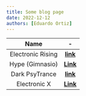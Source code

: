 ```yaml
---
title: Some blog page
date: 2022-12-12
authors: [Eduardo Ortiz]
---
```


|**Name**|-|
|:---:|:---:|
| Electronic Rising | [**link**](https://open.spotify.com/playlist/37i9dQZF1DX8AliSIsGeKd?si=456e5eacd247468c) |
| Hype (Gimnasio) | [**Link**](https://open.spotify.com/playlist/37i9dQZF1DX4eRPd9frC1m?si=c5e665dee9d6447f) |
| Dark PsyTrance | [**link**](https://open.spotify.com/playlist/5gcOYU8SLGpDZS6UtRwdj8?si=) |
| Electronic X | [**Link**](https://open.spotify.com/playlist/37i9dQZF1DWVXNkY9grbsT?si=6f74b66876ce4e58) |
